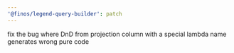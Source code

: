 ```yaml
---
'@finos/legend-query-builder': patch
---
```


fix the bug where DnD from projection column with a special lambda name generates wrong pure code
